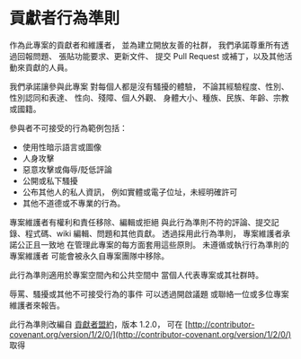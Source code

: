 ﻿# 貢獻者行為準則

作為此專案的貢獻者和維護者，
並為建立開放友善的社群，
我們承諾尊重所有透過回報問題、
張貼功能要求、更新文件、
提交 Pull Request 或補丁，以及其他活動來貢獻的人員。

我們承諾讓參與此專案
對每個人都是沒有騷擾的體驗，
不論其經驗程度、性別、性別認同和表達、
性向、殘障、個人外觀、
身體大小、種族、民族、年齡、宗教或國籍。

參與者不可接受的行為範例包括：

* 使用性暗示語言或圖像
* 人身攻擊
* 惡意攻擊或侮辱/貶低評論
* 公開或私下騷擾
* 公布其他人的私人資訊，
例如實體或電子位址，未經明確許可
* 其他不道德或不專業的行為。

專案維護者有權利和責任移除、編輯或拒絕
與此行為準則不符的評論、提交記錄、程式碼、wiki 編輯、問題和其他貢獻。
透過採用此行為準則，
專案維護者承諾公正且一致地
在管理此專案的每方面套用這些原則。
未遵循或執行行為準則的專案維護者
可能會被永久自專案團隊中移除。

此行為準則適用於專案空間內和公共空間中
當個人代表專案或其社群時。

辱罵、騷擾或其他不可接受行為的事件
可以透過開啟議題
或聯絡一位或多位專案維護者來報告。

此行為準則改編自 [貢獻者盟約](http://contributor-covenant.org)，版本 1.2.0，
可在 [http://contributor-covenant.org/version/1/2/0/](http://contributor-covenant.org/version/1/2/0/) 取得



